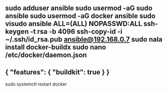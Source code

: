
sudo adduser ansible
sudo usermod -aG sudo ansible
sudo usermod -aG docker ansible
sudo visudo
ansible ALL=(ALL) NOPASSWD:ALL
ssh-keygen -t rsa -b 4096
ssh-copy-id -i ~/.ssh/id_rsa.pub ansible@192.168.0.7
sudo nala install docker-buildx
sudo nano /etc/docker/daemon.json
 --------------------------------                                                                                                       
{  "features": {
    "buildkit": true
  }
}
--------------------------------
sudo systemctl restart docker
